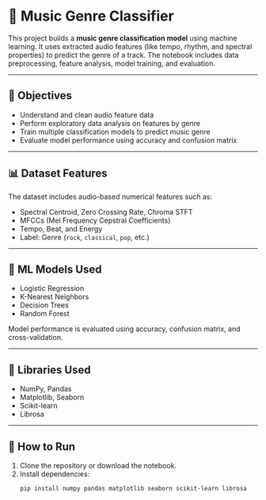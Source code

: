 # 🎵 Music Genre Classifier

This project builds a **music genre classification model** using machine learning. It uses extracted audio features (like tempo, rhythm, and spectral properties) to predict the genre of a track. The notebook includes data preprocessing, feature analysis, model training, and evaluation.

---

## 🧠 Objectives

- Understand and clean audio feature data
- Perform exploratory data analysis on features by genre
- Train multiple classification models to predict music genre
- Evaluate model performance using accuracy and confusion matrix

---

## 📊 Dataset Features

The dataset includes audio-based numerical features such as:

- Spectral Centroid, Zero Crossing Rate, Chroma STFT
- MFCCs (Mel Frequency Cepstral Coefficients)
- Tempo, Beat, and Energy
- Label: Genre (`rock`, `classical`, `pop`, etc.)

---

## 🤖 ML Models Used

- Logistic Regression
- K-Nearest Neighbors
- Decision Trees
- Random Forest

Model performance is evaluated using accuracy, confusion matrix, and cross-validation.

---

## 🧰 Libraries Used

- NumPy, Pandas
- Matplotlib, Seaborn
- Scikit-learn
- Librosa


---

## 🚀 How to Run

1. Clone the repository or download the notebook.
2. Install dependencies:
   ```bash
   pip install numpy pandas matplotlib seaborn scikit-learn librosa

